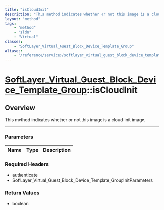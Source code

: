 ```yaml
---
title: "isCloudInit"
description: "This method indicates whether or not this image is a cloud-init image."
layout: "method"
tags:
    - "method"
    - "sldn"
    - "Virtual"
classes:
    - "SoftLayer_Virtual_Guest_Block_Device_Template_Group"
aliases:
    - "/reference/services/softlayer_virtual_guest_block_device_template_group/isCloudInit"
---
```

# [SoftLayer_Virtual_Guest_Block_Device_Template_Group](/reference/services/SoftLayer_Virtual_Guest_Block_Device_Template_Group)::isCloudInit




## Overview 
This method indicates whether or not this image is a cloud-init image. 

-----

### Parameters 
|Name | Type | Description |
| --- | --- | --- |


### Required Headers
* authenticate
* SoftLayer_Virtual_Guest_Block_Device_Template_GroupInitParameters


### Return Values
* boolean




